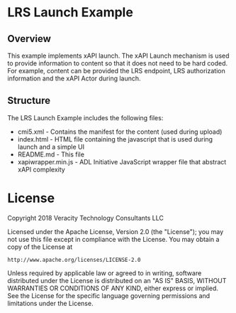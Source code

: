 # LRS Launch Example

## Overview
This example implements xAPI launch.  The xAPI Launch mechanism
is used to provide information to content so that it does not
need to be hard coded.  For example, content can be provided the
LRS endpoint, LRS authorization information and the xAPI Actor 
during launch.

## Structure
The LRS Launch Example includes the following files:

* cmi5.xml - Contains the manifest for the content (used during upload)
* index.html - HTML file containing the javascript that is used during launch and a simple UI
* README.md - This file
* xapiwrapper.min.js - ADL Initiative JavaScript wrapper file that abstract xAPI complexity 

# License

Copyright 2018 Veracity Technology Consultants LLC

Licensed under the Apache License, Version 2.0 (the "License");
you may not use this file except in compliance with the License.
You may obtain a copy of the License at

    http://www.apache.org/licenses/LICENSE-2.0

Unless required by applicable law or agreed to in writing, software
distributed under the License is distributed on an "AS IS" BASIS,
WITHOUT WARRANTIES OR CONDITIONS OF ANY KIND, either express or implied.
See the License for the specific language governing permissions and
limitations under the License.